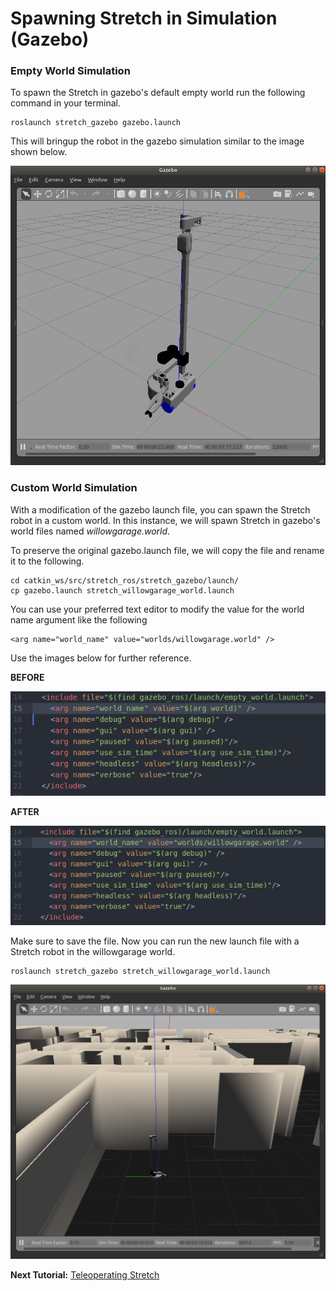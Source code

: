 # Spawning Stretch in Simulation (Gazebo)

### Empty World Simulation
To spawn the Stretch in gazebo's default empty world run the following command in your terminal.
```
roslaunch stretch_gazebo gazebo.launch
```
This will bringup the robot in the gazebo simulation similar to the image shown below.

<!-- <img src="images/stretch_gazebo_empty_world.png" width="500" align="center"> -->
![image](images/stretch_gazebo_empty_world.png)

### Custom World Simulation
With a modification of the gazebo launch file, you can spawn the Stretch robot in a custom world. In this instance, we will spawn Stretch in gazebo's world files named *willowgarage.world*.

To preserve the original gazebo.launch file, we will copy the file and rename it to the following.

```
cd catkin_ws/src/stretch_ros/stretch_gazebo/launch/
cp gazebo.launch stretch_willowgarage_world.launch
```

You can use your preferred text editor to modify the value for the world name argument like the following
```
<arg name="world_name" value="worlds/willowgarage.world" />
```
Use the images below for further reference.

**BEFORE**

![image](images/before_launch_file_edit.png)


**AFTER**

![image](images/after_launch_file_edit.png)

Make sure to save the file. Now you can run the new launch file with a Stretch robot in the willowgarage world.

```
roslaunch stretch_gazebo stretch_willowgarage_world.launch
```

![image](images/stretch_willowgarage_world.png)

**Next Tutorial:** [Teleoperating Stretch](teleoperating_stretch.md)
